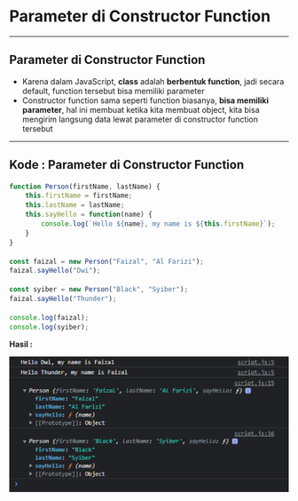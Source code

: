 # Parameter di Constructor Function

---

## Parameter di Constructor Function

- Karena dalam JavaScript, **class** adalah **berbentuk function**, jadi secara default, function tersebut bisa memiliki parameter
- Constructor function sama seperti function biasanya, **bisa memiliki parameter**, hal ini membuat ketika kita membuat object, kita bisa mengirim langsung data lewat parameter di constructor function tersebut

---

## Kode : Parameter di Constructor Function

```js
function Person(firstName, lastName) {
    this.firstName = firstName;
    this.lastName = lastName;
    this.sayHello = function(name) {
        console.log(`Hello ${name}, my name is ${this.firstName}`);
    }
}

const faizal = new Person("Faizal", "Al Farizi");
faizal.sayHello("Dwi");

const syiber = new Person("Black", "Syiber");
faizal.sayHello("Thunder");

console.log(faizal);
console.log(syiber);
```

**Hasil :**

![1](../assets/img/5/1.PNG)